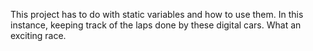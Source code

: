 This project has to do with static variables and how to use them. In this instance, keeping track of the laps done by these digital cars. What an exciting race. 